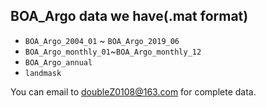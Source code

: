 ## BOA_Argo data we have(.mat format)

- `BOA_Argo_2004_01` ~ `BOA_Argo_2019_06`
- `BOA_Argo_monthly_01`~`BOA_Argo_monthly_12`
- `BOA_Argo_annual`
- `landmask`

You can email to doubleZ0108@163.com for complete data.